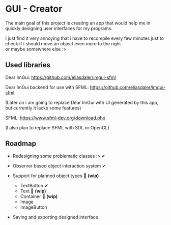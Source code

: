 
# GUI - Creator
The main goal of this project is creating an app that would help
me in quickly designing user interfaces for my programs.

I just find it very annoying that i have to recompile every few minutes just to check if i should move an object even  more to the right    
or maybe  somewhere else :>

## Used libraries

Dear ImGui:
https://github.com/eliasdaler/imgui-sfml

Dear ImGui backend for use with SFML:
https://github.com/eliasdaler/imgui-sfml

(Later on i am going to replace Dear ImGui with UI generated by this app, but currently it  lacks some features)

SFML:
https://www.sfml-dev.org/download.php

(I also plan to replace SFML with SDL or OpenGL)


## Roadmap

- Redesigning some problematic classes :>  ✔

- Observer based object interaction system ✔

- Support for planned object types 🔧 **(wip)**
  - TextButton ✔
  - Text 🔧 **(wip)**
  - Container 🔧 **(wip)**
  - Image 
  - ImageButton 
  
  

- Saving and exporting designed interface 



